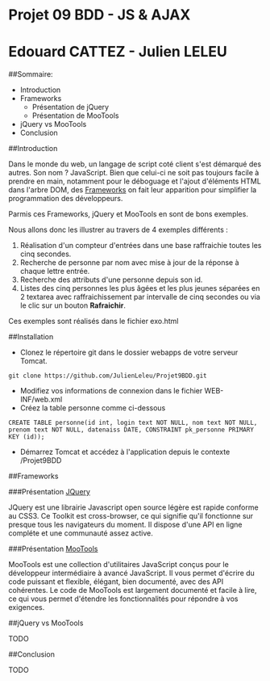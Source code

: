 # Projet 09 BDD - JS & AJAX
# Edouard CATTEZ - Julien LELEU

##Sommaire:
- Introduction
- Frameworks
  - Présentation de jQuery
  - Présentation de MooTools
- jQuery vs MooTools
- Conclusion

##Introduction

Dans le monde du web, un langage de script coté client s'est démarqué des autres. Son nom ? JavaScript.
Bien que celui-ci ne soit pas toujours facile à prendre en main, notamment pour le déboguage et l'ajout d'éléments HTML dans l'arbre DOM,
des [Frameworks](https://fr.wikipedia.org/wiki/Framework) on fait leur apparition pour simplifier la programmation des développeurs.

Parmis ces Frameworks, jQuery et MooTools en sont de bons exemples.

Nous allons donc les illustrer au travers de 4 exemples différents :

1. Réalisation d'un compteur d'entrées dans une base raffraichie toutes les cinq secondes.
2. Recherche de personne par nom avec mise à jour de la réponse à chaque lettre entrée.
3. Recherche des attributs d'une personne depuis son id.
4. Listes des cinq personnes les plus âgées et les plus jeunes séparées en 2 textarea avec raffraichissement par intervalle de cinq secondes ou via le clic sur un bouton **Rafraichir**.

Ces exemples sont réalisés dans le fichier exo.html

##Installation

- Clonez le répertoire git dans le dossier webapps de votre serveur Tomcat.

```
git clone https://github.com/JulienLeleu/Projet9BDD.git
```

- Modifiez vos informations de connexion dans le fichier WEB-INF/web.xml
- Créez la table personne comme ci-dessous

```
CREATE TABLE personne(id int, login text NOT NULL, nom text NOT NULL, prenom text NOT NULL, datenaiss DATE, CONSTRAINT pk_personne PRIMARY KEY (id));
```

- Démarrez Tomcat et accédez à l'application depuis le contexte /Projet9BDD

##Frameworks

###Présentation [JQuery](https://jquery.com/)

JQuery est une librairie Javascript open source légère est rapide conforme au CSS3.
Ce Toolkit est cross-browser, ce qui signifie qu'il fonctionne sur presque tous les navigateurs du moment.
Il dispose d'une API en ligne compléte et une communauté assez active.

###Présentation [MooTools](http://mootools.net/)

MooTools est une collection d'utilitaires JavaScript conçus pour le développeur intermédiaire à avancé JavaScript.
Il vous permet d'écrire du code puissant et flexible, élégant, bien documenté, avec des API cohérentes.
Le code de MooTools est largement documenté et facile à lire, ce qui vous permet d'étendre les fonctionnalités pour répondre à vos exigences.

##jQuery vs MooTools

TODO

##Conclusion

TODO

